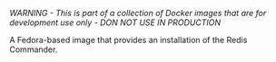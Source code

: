 *WARNING - This is part of a collection of Docker images that are for development use only - DON NOT USE IN PRODUCTION*

A Fedora-based image that provides an installation of the Redis Commander.
